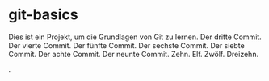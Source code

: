 # git-basics
Dies ist ein Projekt, um die Grundlagen von Git zu lernen.
Der dritte Commit.
Der vierte Commit.
Der fünfte Commit.
Der sechste Commit.
Der siebte Commit.
Der achte Commit.
Der neunte Commit.
Zehn.
Elf.
Zwölf.
Dreizehn.

.
